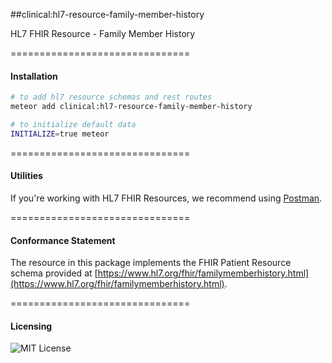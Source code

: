 ##clinical:hl7-resource-family-member-history

HL7 FHIR Resource - Family Member History

===============================
#### Installation  

````bash
# to add hl7 resource schemas and rest routes
meteor add clinical:hl7-resource-family-member-history

# to initialize default data
INITIALIZE=true meteor
````

===============================
#### Utilities  

If you're working with HL7 FHIR Resources, we recommend using [Postman](https://chrome.google.com/webstore/detail/postman/fhbjgbiflinjbdggehcddcbncdddomop?hl=en).

===============================
#### Conformance Statement  

The resource in this package implements the FHIR Patient Resource schema provided at  [https://www.hl7.org/fhir/familymemberhistory.html](https://www.hl7.org/fhir/familymemberhistory.html).  

===============================
#### Licensing  

![MIT License](https://img.shields.io/badge/license-MIT-blue.svg)
